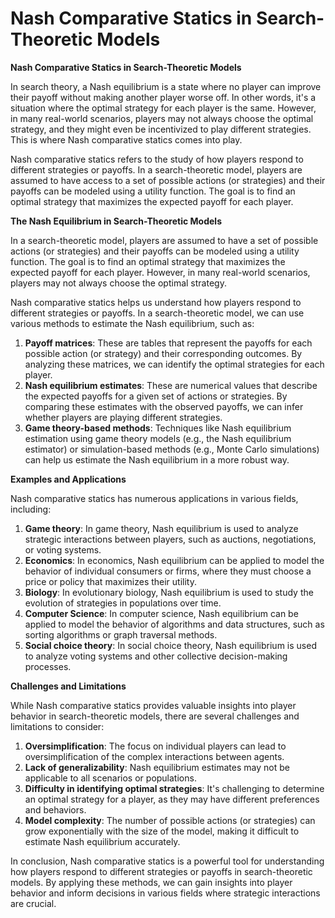 # Nash Comparative Statics in Search-Theoretic Models

**Nash Comparative Statics in Search-Theoretic Models**

In search theory, a Nash equilibrium is a state where no player can improve their payoff without making another player worse off. In other words, it's a situation where the optimal strategy for each player is the same. However, in many real-world scenarios, players may not always choose the optimal strategy, and they might even be incentivized to play different strategies. This is where Nash comparative statics comes into play.

Nash comparative statics refers to the study of how players respond to different strategies or payoffs. In a search-theoretic model, players are assumed to have access to a set of possible actions (or strategies) and their payoffs can be modeled using a utility function. The goal is to find an optimal strategy that maximizes the expected payoff for each player.

**The Nash Equilibrium in Search-Theoretic Models**

In a search-theoretic model, players are assumed to have a set of possible actions (or strategies) and their payoffs can be modeled using a utility function. The goal is to find an optimal strategy that maximizes the expected payoff for each player. However, in many real-world scenarios, players may not always choose the optimal strategy.

Nash comparative statics helps us understand how players respond to different strategies or payoffs. In a search-theoretic model, we can use various methods to estimate the Nash equilibrium, such as:

1. **Payoff matrices**: These are tables that represent the payoffs for each possible action (or strategy) and their corresponding outcomes. By analyzing these matrices, we can identify the optimal strategies for each player.
2. **Nash equilibrium estimates**: These are numerical values that describe the expected payoffs for a given set of actions or strategies. By comparing these estimates with the observed payoffs, we can infer whether players are playing different strategies.
3. **Game theory-based methods**: Techniques like Nash equilibrium estimation using game theory models (e.g., the Nash equilibrium estimator) or simulation-based methods (e.g., Monte Carlo simulations) can help us estimate the Nash equilibrium in a more robust way.

**Examples and Applications**

Nash comparative statics has numerous applications in various fields, including:

1. **Game theory**: In game theory, Nash equilibrium is used to analyze strategic interactions between players, such as auctions, negotiations, or voting systems.
2. **Economics**: In economics, Nash equilibrium can be applied to model the behavior of individual consumers or firms, where they must choose a price or policy that maximizes their utility.
3. **Biology**: In evolutionary biology, Nash equilibrium is used to study the evolution of strategies in populations over time.
4. **Computer Science**: In computer science, Nash equilibrium can be applied to model the behavior of algorithms and data structures, such as sorting algorithms or graph traversal methods.
5. **Social choice theory**: In social choice theory, Nash equilibrium is used to analyze voting systems and other collective decision-making processes.

**Challenges and Limitations**

While Nash comparative statics provides valuable insights into player behavior in search-theoretic models, there are several challenges and limitations to consider:

1. **Oversimplification**: The focus on individual players can lead to oversimplification of the complex interactions between agents.
2. **Lack of generalizability**: Nash equilibrium estimates may not be applicable to all scenarios or populations.
3. **Difficulty in identifying optimal strategies**: It's challenging to determine an optimal strategy for a player, as they may have different preferences and behaviors.
4. **Model complexity**: The number of possible actions (or strategies) can grow exponentially with the size of the model, making it difficult to estimate Nash equilibrium accurately.

In conclusion, Nash comparative statics is a powerful tool for understanding how players respond to different strategies or payoffs in search-theoretic models. By applying these methods, we can gain insights into player behavior and inform decisions in various fields where strategic interactions are crucial.
